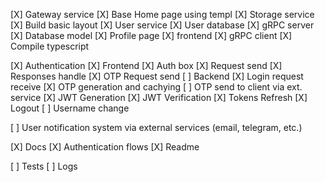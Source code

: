 [X] Gateway service
[X] Base Home page using templ
[X] Storage service
[X] Build basic layout
[X] User service
    [X] User database
    [X] gRPC server
    [X] Database model
[X] Profile page
    [X] frontend
    [X] gRPC client
[X] Compile typescript

[X] Authentication
    [X] Frontend
        [X] Auth box
        [X] Request send
        [X] Responses handle
        [X] OTP Request send
    [ ] Backend
        [X] Login request receive 
        [X] OTP generation and cachying
        [ ] OTP send to client via ext. service
        [X] JWT Generation
        [X] JWT Verification
        [X] Tokens Refresh
        [X] Logout
        [ ] Username change

[ ] User notification system via external services (email, telegram, etc.)

[X] Docs
    [X] Authentication flows
    [X] Readme

[ ] Tests
[ ] Logs
